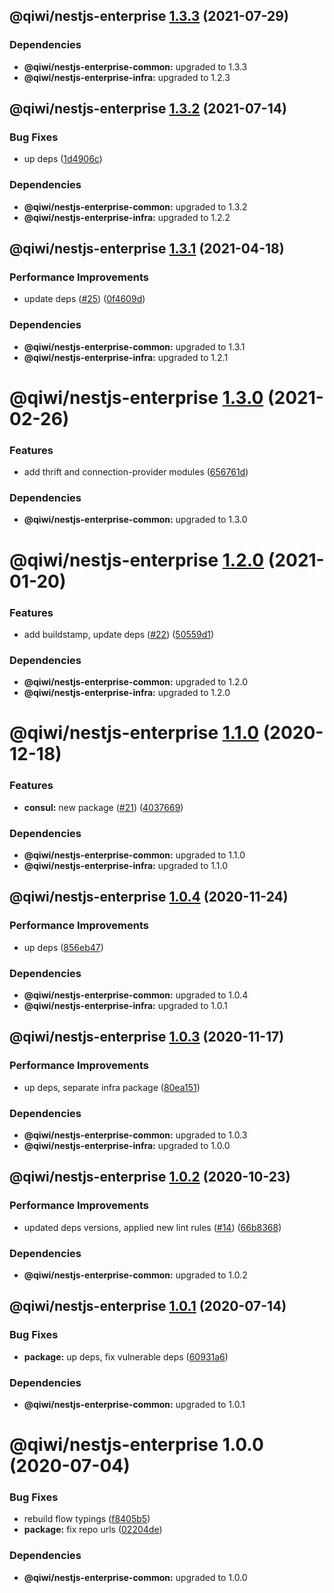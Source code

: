 ## @qiwi/nestjs-enterprise [1.3.3](https://github.com/qiwi/nestjs-enterprise/compare/@qiwi/nestjs-enterprise@1.3.2...@qiwi/nestjs-enterprise@1.3.3) (2021-07-29)





### Dependencies

* **@qiwi/nestjs-enterprise-common:** upgraded to 1.3.3
* **@qiwi/nestjs-enterprise-infra:** upgraded to 1.2.3

## @qiwi/nestjs-enterprise [1.3.2](https://github.com/qiwi/nestjs-enterprise/compare/@qiwi/nestjs-enterprise@1.3.1...@qiwi/nestjs-enterprise@1.3.2) (2021-07-14)


### Bug Fixes

* up deps ([1d4906c](https://github.com/qiwi/nestjs-enterprise/commit/1d4906c84e6858328220d2a27a3d29192d21fca8))





### Dependencies

* **@qiwi/nestjs-enterprise-common:** upgraded to 1.3.2
* **@qiwi/nestjs-enterprise-infra:** upgraded to 1.2.2

## @qiwi/nestjs-enterprise [1.3.1](https://github.com/qiwi/nestjs-enterprise/compare/@qiwi/nestjs-enterprise@1.3.0...@qiwi/nestjs-enterprise@1.3.1) (2021-04-18)


### Performance Improvements

* update deps ([#25](https://github.com/qiwi/nestjs-enterprise/issues/25)) ([0f4609d](https://github.com/qiwi/nestjs-enterprise/commit/0f4609d372deb4e5af1943c8505d03cb174356ae))





### Dependencies

* **@qiwi/nestjs-enterprise-common:** upgraded to 1.3.1
* **@qiwi/nestjs-enterprise-infra:** upgraded to 1.2.1

# @qiwi/nestjs-enterprise [1.3.0](https://github.com/qiwi/nestjs-enterprise/compare/@qiwi/nestjs-enterprise@1.2.0...@qiwi/nestjs-enterprise@1.3.0) (2021-02-26)


### Features

* add thrift and connection-provider modules ([656761d](https://github.com/qiwi/nestjs-enterprise/commit/656761d137aa5d1d93ae364ce489e2061e23e8bf))





### Dependencies

* **@qiwi/nestjs-enterprise-common:** upgraded to 1.3.0

# @qiwi/nestjs-enterprise [1.2.0](https://github.com/qiwi/nestjs-enterprise/compare/@qiwi/nestjs-enterprise@1.1.0...@qiwi/nestjs-enterprise@1.2.0) (2021-01-20)


### Features

* add buildstamp, update deps ([#22](https://github.com/qiwi/nestjs-enterprise/issues/22)) ([50559d1](https://github.com/qiwi/nestjs-enterprise/commit/50559d13f269f19106e16d447f5813ebc5f3455c))





### Dependencies

* **@qiwi/nestjs-enterprise-common:** upgraded to 1.2.0
* **@qiwi/nestjs-enterprise-infra:** upgraded to 1.2.0

# @qiwi/nestjs-enterprise [1.1.0](https://github.com/qiwi/nestjs-enterprise/compare/@qiwi/nestjs-enterprise@1.0.4...@qiwi/nestjs-enterprise@1.1.0) (2020-12-18)


### Features

* **consul:** new package ([#21](https://github.com/qiwi/nestjs-enterprise/issues/21)) ([4037669](https://github.com/qiwi/nestjs-enterprise/commit/40376697a61ff39a9db08bc10b9f242c2b4fe7bf))





### Dependencies

* **@qiwi/nestjs-enterprise-common:** upgraded to 1.1.0
* **@qiwi/nestjs-enterprise-infra:** upgraded to 1.1.0

## @qiwi/nestjs-enterprise [1.0.4](https://github.com/qiwi/nestjs-enterprise/compare/@qiwi/nestjs-enterprise@1.0.3...@qiwi/nestjs-enterprise@1.0.4) (2020-11-24)


### Performance Improvements

* up deps ([856eb47](https://github.com/qiwi/nestjs-enterprise/commit/856eb47915d387d594d1605462f53fa22149990b))





### Dependencies

* **@qiwi/nestjs-enterprise-common:** upgraded to 1.0.4
* **@qiwi/nestjs-enterprise-infra:** upgraded to 1.0.1

## @qiwi/nestjs-enterprise [1.0.3](https://github.com/qiwi/nestjs-enterprise/compare/@qiwi/nestjs-enterprise@1.0.2...@qiwi/nestjs-enterprise@1.0.3) (2020-11-17)


### Performance Improvements

* up deps, separate infra package ([80ea151](https://github.com/qiwi/nestjs-enterprise/commit/80ea151c96d65e761b2506a0c046a550e616196b))





### Dependencies

* **@qiwi/nestjs-enterprise-common:** upgraded to 1.0.3
* **@qiwi/nestjs-enterprise-infra:** upgraded to 1.0.0

## @qiwi/nestjs-enterprise [1.0.2](https://github.com/qiwi/nestjs-enterprise/compare/@qiwi/nestjs-enterprise@1.0.1...@qiwi/nestjs-enterprise@1.0.2) (2020-10-23)


### Performance Improvements

* updated deps versions, applied new lint rules ([#14](https://github.com/qiwi/nestjs-enterprise/issues/14)) ([66b8368](https://github.com/qiwi/nestjs-enterprise/commit/66b83683a8da0949ff5507037e8d8955b852c151))





### Dependencies

* **@qiwi/nestjs-enterprise-common:** upgraded to 1.0.2

## @qiwi/nestjs-enterprise [1.0.1](https://github.com/qiwi/nestjs-enterprise/compare/@qiwi/nestjs-enterprise@1.0.0...@qiwi/nestjs-enterprise@1.0.1) (2020-07-14)


### Bug Fixes

* **package:** up deps, fix vulnerable deps ([60931a6](https://github.com/qiwi/nestjs-enterprise/commit/60931a6c6265b1465a46fb4d834b374eac73ab7e))





### Dependencies

* **@qiwi/nestjs-enterprise-common:** upgraded to 1.0.1

# @qiwi/nestjs-enterprise 1.0.0 (2020-07-04)


### Bug Fixes

* rebuild flow typings ([f8405b5](https://github.com/qiwi/nestjs-enterprise/commit/f8405b5a5741d521957879878355188bad3829e1))
* **package:** fix repo urls ([02204de](https://github.com/qiwi/nestjs-enterprise/commit/02204deaa1dee0ef8b71fbe6ed5bc9f0aeb8143a))





### Dependencies

* **@qiwi/nestjs-enterprise-common:** upgraded to 1.0.0

